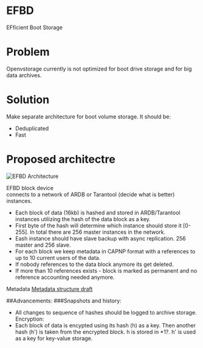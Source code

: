 # EFBD
EFficient Boot Storage

# Problem
Openvstorage currently is not optimized for boot drive storage and for big data archives. 

# Solution

Make separate architecture for boot volume storage.
It should be:
* Deduplicated
* Fast 

# Proposed architectre

![EFBD Architecture](https://docs.google.com/drawings/d/1XH0dqAPFfoNBUaA4A4Si7HnhFU_0xP0wFrJFvWig5iI/pub?w=1149&h=634 "EFBD Architecture")

EFBD block device   
connects to a network of ARDB or Tarantool (decide what is better) instances.

- Each block of data (16kb) is hashed and stored in ARDB/Tarantool instances utilizing the hash of the data block as a key. 
- First byte of the hash will determine which instance should store it [0-255]. In total there are 256 master instances in the network.
- Eash instance should have slave backup with async replication. 256 master and 256 slave.
- For each block we keep metadata in CAPNP format with a references to up to 10 current users of the data.
- If nobody references to the data block anymore its get deleted.
- If more than 10 references exists - block is marked as permanent and no reference accounting needed anymore.

Metadata 
[Metadata structure draft](https://docs.google.com/a/greenitglobe.com/spreadsheets/d/13MmEJ0OPdlovPn54ZJ-vLDtlGKYWw9EmkhST5GY0Wtc/edit?usp=sharing)


##Advancements:
###Snapshots and history: 
 - All changes to sequence of hashes should be logged to archive storage.
Encryption:
 - Each block of data is encypted using its hash (h) as a key. Then another hash (h') is taken from the encrypted block. h is stored in *1?. h' is used as a key for key-value storage. 

